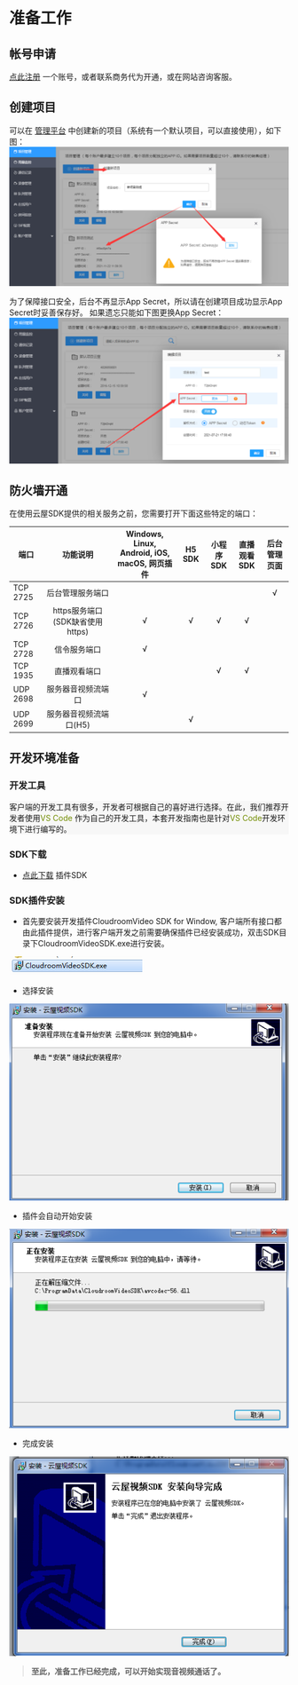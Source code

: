 # 准备工作

## 帐号申请

[点此注册](https://sdk.cloudroom.com/mgr_sdk/register.html) 一个账号，或者联系商务代为开通，或在网站咨询客服。

<h2 id=getappid>创建项目</h2>


可以在 [管理平台](https://sdk.cloudroom.com/mgr_sdk/) 中创建新的项目（系统有一个默认项目，可以直接使用），如下图：
![GetAPPID](./images/getAppID.png)

为了保障接口安全，后台不再显示App Secret，所以请在创建项目成功显示App Secret时妥善保存好。 如果遗忘只能如下图更换App Secret：
![ChangeAppSecret](./images/ChangeAppSecret.png)


<h2 id=fireWallSettings>防火墙开通</h2>

在使用云屋SDK提供的相关服务之前，您需要打开下面这些特定的端口：

<table border=0 cellpadding=0 cellspacing=0 style='border-collapse:collapse;table-layout:fixed;'>
    <thead>
        <tr >
            <th style='width:12%;text-align:center'>端口</th>
            <th style='width:25%;text-align:center'>功能说明</th>
            <th style='width:23%;text-align:center'>Windows, Linux, Android, iOS, macOS, 网页插件</th>
            <th style='width:10%;text-align:center'>H5 SDK</th>
            <th style='width:10%;text-align:center'>小程序SDK</th>
            <th style='width:10%;text-align:center'>直播观看SDK</th>
            <th style='width:10%;text-align:center'>后台管理页面</th>
        </tr>
    </thead>
    <tbody>
    <tr>
        <td>TCP 2725</td>
        <td style='text-align:center'>后台管理服务端口</td>
        <td></td>
        <td></td>
        <td></td>
        <td></td>
        <td style='text-align:center'>√</td>
    </tr>
    <tr>
        <td>TCP 2726</td>
        <td style='text-align:center'>https服务端口<br />(SDK缺省使用https)
        </td>
        <td style='text-align:center'>√</td>
        <td style='text-align:center'>√</td>
        <td style='text-align:center'>√</td>
        <td style='text-align:center'>√</td>
        <td style='text-align:center'></td>
    </tr>
    <tr>
        <td>TCP 2728</td>
        <td style='text-align:center'>信令服务端口</td>
        <td style='text-align:center'>√</td>
        <td style='text-align:center'></td>
        <td style='text-align:center'></td>
        <td style='text-align:center'></td>
        <td style='text-align:center'></td>
    </tr>
    <tr>
        <td>TCP 1935</td>
        <td style='text-align:center'>直播观看端口</td>
        <td></td>
        <td></td>
        <td style='text-align:center'>√</td>
        <td style='text-align:center'>√</td>
        <td style='text-align:center'></td>
    </tr>
    <tr>
        <td>UDP 2698</td>
        <td style='text-align:center'>服务器音视频流端口</td>
        <td style='text-align:center'>√</td>
        <td></td>
        <td></td>
        <td></td>
        <td></td>
    </tr>
    <tr>
        <td>UDP 2699</td>
        <td style='text-align:center'>服务器音视频流端口(H5)</td>
        <td></td>
        <td style='text-align:center'>√</td>
        <td></td>
        <td></td>
        <td></td>
    </tr>    
    </tbody>
</table>


<h2 id=beforeDev>开发环境准备</h2>

### 开发工具

<p style="width:100%;background:#f7f7f7;">客户端的开发工具有很多，开发者可根据自己的喜好进行选择。在此，我们推荐开发者使用<font color="#718c00">VS Code</font> 作为自己的开发工具，本套开发指南也是针对<font color="#718c00">VS Code</font>开发环境下进行编写的。</p>

### SDK下载
- [点此下载](https://sdk.cloudroom.com/pages/download#sdk) 插件SDK

### SDK插件安装

- 首先要安装开发插件CloudroomVideo SDK for Window, 客户端所有接口都由此插件提供，进行客户端开发之前需要确保插件已经安装成功，双击SDK目录下CloudroomVideoSDK.exe进行安装。

![CloudroomVideoSDK.exe安装](./images/1.png)

- 选择安装

![CloudroomVideoSDK.exe安装](./images/2.png)

- 插件会自动开始安装

![CloudroomVideoSDK.exe安装](./images/3.png)

- 完成安装

![CloudroomVideoSDK.exe安装](./images/4.png)

> **至此，准备工作已经完成，可以开始实现音视频通话了。**

